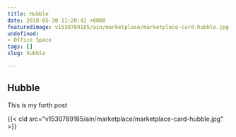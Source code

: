 ```yaml
---
title: Hubble
date: 2018-05-30 11:20:41 +0000
featuredimage: v1530789185/ain/marketplace/marketplace-card-hubble.jpg
undefined:
- Office Space
tags: []
slug: hubble

---
```

## Hubble

This is my forth post

{{< cld src="v1530789185/ain/marketplace/marketplace-card-hubble.jpg" >}}